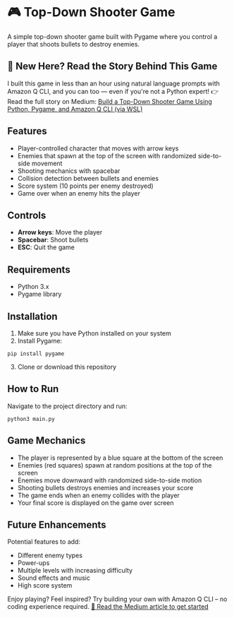 # 🎮 Top-Down Shooter Game

A simple top-down shooter game built with Pygame where you control a player that shoots bullets to destroy enemies.

## 🚀 New Here? Read the Story Behind This Game
I built this game in less than an hour using natural language prompts with Amazon Q CLI, and you can too — even if you're not a Python expert!
👉 Read the full story on Medium: [Build a Top-Down Shooter Game Using Python, Pygame, and Amazon Q CLI (via WSL)](https://manish-gupta.medium.com/build-a-top-down-shooter-game-using-python-pygame-and-amazon-q-cli-via-wsl-6bf99aa9d9e9)

## Features

- Player-controlled character that moves with arrow keys
- Enemies that spawn at the top of the screen with randomized side-to-side movement
- Shooting mechanics with spacebar
- Collision detection between bullets and enemies
- Score system (10 points per enemy destroyed)
- Game over when an enemy hits the player

## Controls

- **Arrow keys**: Move the player
- **Spacebar**: Shoot bullets
- **ESC**: Quit the game

## Requirements

- Python 3.x
- Pygame library

## Installation

1. Make sure you have Python installed on your system
2. Install Pygame:

  ```pip install pygame```

3. Clone or download this repository

## How to Run

Navigate to the project directory and run:


```python3 main.py```

## Game Mechanics

- The player is represented by a blue square at the bottom of the screen
- Enemies (red squares) spawn at random positions at the top of the screen
- Enemies move downward with randomized side-to-side motion
- Shooting bullets destroys enemies and increases your score
- The game ends when an enemy collides with the player
- Your final score is displayed on the game over screen

## Future Enhancements

Potential features to add:
- Different enemy types
- Power-ups
- Multiple levels with increasing difficulty
- Sound effects and music
- High score system


Enjoy playing? Feel inspired? Try building your own with Amazon Q CLI – no coding experience required.
[🔗 Read the Medium article to get started](https://manish-gupta.medium.com/build-a-top-down-shooter-game-using-python-pygame-and-amazon-q-cli-via-wsl-6bf99aa9d9e9)
